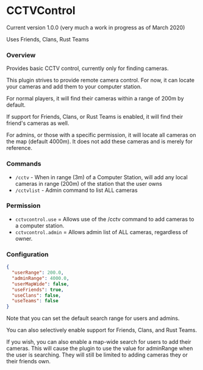 # CCTVControl
Current version 1.0.0 (very much a work in progress as of March 2020)

Uses Friends, Clans, Rust Teams

### Overview
Provides basic CCTV control, currently only for finding cameras.

This plugin strives to provide remote camera control.  For now, it can locate your cameras and add them to your computer station.

For normal players, it will find their cameras within a range of 200m by default.

If support for Friends, Clans, or Rust Teams is enabled, it will find their friend's cameras as well.

For admins, or those with a specific permission, it will locate all cameras on the map (default 4000m).  It does not add these cameras and is merely for reference.

### Commands

- `/cctv` - When in range (3m) of a Computer Station, will add any local cameras in range (200m) of the station that the user owns
- `/cctvlist` - Admin command to list ALL cameras

### Permission

- `cctvcontrol.use` = Allows use of the /cctv command to add cameras to a computer station.
- `cctvcontrol.admin` = Allows admin list of ALL cameras, regardless of owner.

### Configuration

```json
{
  "userRange": 200.0,
  "adminRange": 4000.0,
  "userMapWide": false,
  "useFriends": true,
  "useClans": false,
  "useTeams": false
}
```

Note that you can set the default search range for users and admins.

You can also selectively enable support for Friends, Clans, and Rust Teams.

If you wish, you can also enable a map-wide search for users to add their cameras.  This will cause the plugin to use the value for adminRange when the user is searching.  They will still be limited to adding cameras they or their friends own.

